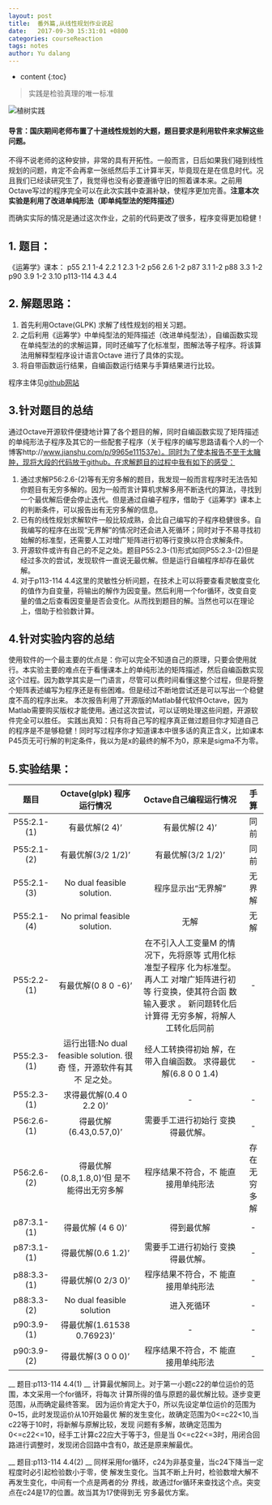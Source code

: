 ```yaml
---
layout: post
title:  番外篇,从线性规划作业说起
date:   2017-09-30 15:31:01 +0800
categories: courseReaction
tags: notes
author: Yu dalang
---
```


* content
{:toc}

> 实践是检验真理的唯一标准

![植树实践](http://upload-images.jianshu.io/upload_images/3909752-d63e59eeb6d8f375?imageMogr2/auto-orient/strip%7CimageView2/2/w/1240)
#### 导言：国庆期间老师布置了十道线性规划的大题，题目要求是利用软件来求解这些问题。

不得不说老师的这种安排，非常的具有开拓性。一般而言，日后如果我们碰到线性规划的问题，肯定不会再拿一张纸然后手工计算半天，毕竟现在是在信息时代。况且我们已经读研究生了，我觉得也没有必要遵循守旧的照着课本来。之前用Octave写过的程序完全可以在此次实践中查漏补缺，使程序更加完善。**注意本次实验是利用了改进单纯形法（即单纯型法的矩阵描述）**

而确实实际的情况是通过这次作业，之前的代码更改了很多，程序变得更加稳健！

## 1. 题目：

《运筹学》课本：
p55 2.1 1-4 2.2 1 2.3 1-2 p56 2.6 1-2 p87 3.1 1-2 p88 3.3 1-2 p90 3.9 1-2 3.10 p113-114 4.3 4.4

## 2. 解题思路：

1. 首先利用Octave(GLPK) 求解了线性规划的相关习题。
2. 之后利用《运筹学》中单纯型法的矩阵描述（改进单纯型法），自编函数实现在单纯型法的的求解运算，同时还编写了化标准型，图解法等子程序。将该算法用解释型程序设计语言Octave 进行了具体的实现。
3. 将自带函数运行结果，自编函数运行结果与手算结果进行比较。


程序主体见[github网站](https://github.com/YdlNAU/programing_of_courses/tree/master/optional_research)

## 3.针对题目的总结

通过Octave开源软件便捷地计算了各个题目的解，同时自编函数实现了矩阵描述的单纯形法子程序及其它的一些配套子程序（关于程序的编写思路请看个人的一个博客http://www.jianshu.com/p/9965e111537e）。同时为了使本报告不至于太臃肿，现将大段的代码放于github。在求解题目的过程中我有如下的感受：
1.  通过求解P56:2.6-(2)等有无穷多解的题目，我发现一般而言程序时无法告知你题目有无穷多解的。因为一般而言计算机求解多用不断迭代的算法，寻找到一个最优解后便会停止迭代。但是通过自编子程序，借助于《运筹学》课本上的判断条件，可以报告出有无穷多解的信息。
2.  已有的线性规划求解软件一般比较成熟，会比自己编写的子程序稳健很多。自我编写的程序在出现“无界解”的情况时还会进入死循环；同时对于不易寻找初始解的标准型，还需要人工对增广矩阵进行初等行变换以符合求解条件。
3.  开源软件或许有自己的不足之处。题目P55:2.3-(1)形式如同P55:2.3-(2)但是经过多次的尝试，发现软件一直说无最优解。但是运行自编程序却存在最优解。
4.  对于p113-114 4.4这里的灵敏性分析问题，在技术上可以将要查看灵敏度变化的值作为自变量，将输出的解作为因变量。然后利用一个for循环，改变自变量的值之后查看因变量是否会变化。从而找到题目的解。当然也可以在理论上，借助于检验数计算。

## 4.针对实验内容的总结

使用软件的一个最主要的优点是：你可以完全不知道自己的原理，只要会使用就行。本实验主要的难点在于看懂课本上的单纯形法的矩阵描述，然后自编函数实现这个过程。因为数学其实是一门语言，尽管可以费时间看懂这整个过程，但是将整个矩阵表述编写为程序还是有些困难。但是经过不断地尝试还是可以写出一个稳健度不高的程序出来。
本次报告利用了开源版的Matlab替代软件Octave，因为Matlab需要购买版权才能使用。通过这次尝试，可以证明处理这些问题，开源软件完全可以胜任。
实践出真知：只有将自己写的程序真正做过题目你才知道自己的程序是不是够稳健！同时写过程序你才知道课本中很多话的真正含义，比如课本P45页无可行解的判定条件，我以为是x的最终的解不为0，原来是sigma不为零。

## 5.实验结果：

|题目|Octave(glpk) 程序运行情况|Octave自己编程运行情况|手算|
|:------:|:---------------:|:-----------------:|:-----------------:|
|P55:2.1-(1)|有最优解(2 4)’|有最优解(2 4)’|同前|
|P55:2.1-(2)|有最优解(3/2 1/2)’|有最优解(3/2 1/2)’|同前|
|P55:2.1-(3)|No dual feasible solution.|程序显示出“无界解”|无界解|
|P55:2.1-(4)|No primal feasible solution.|无解|无解|
|P55:2.2-(1)|有最优解(0 8 0 -6)’|在不引入人工变量M 的情况下，先将原等 式用化标准型子程序 化为标准型。再人工 对增广矩阵进行初等 行变换，使其符合函 数输入要求 。 新问题转化后计算得 无穷多解，将解人工转化后同前|-|
|P55:2.3-(1)|运行出错:No dual feasible solution. 很奇 怪，开源软件有其不 足之处。|经人工转换得初始 解，在带入自编函数。 求得最优解(6.8 0 0 1.4)|-|
|P55:2.3-(1)|求得最优解(0.4 0 2.2 0)’|- |-|
|P56:2.6-(1)|得最优解(6.43,0.57,0)’|需要手工进行初始行 变换得最优解。|- |
|P56:2.6-(2)|得最优解 (0.8,1.8,0)’但 是不能得出无穷多解|程序结果不符合，不 能直接用单纯形法|存在无穷多解|
|p87:3.1-(1)|得最优解 (4 6 0)’|得到最优解|-|
|p87:3.1-(1)|得最优解(0.6 1.2)’|需要手工进行初始行 变换得最优解。 |- |
|p88:3.3-(1)|得最优解(0 2/3 0)’|程序结果不符合，不 能直接用单纯形法|-|
|p88:3.3-(2)|No dual feasible solution|进入死循环|-|
|p90:3.9-(1)|得最优解(1.61538 0.76923)’|-|-|
|p90:3.9-(2)|得最优解(3 0 0 0)’| 程序结果不符合，不 能直接用单纯形法|-|

__ 题目:p113-114 4.4(1) __
计算最优解同上。对于第一小题c22的单位运价的范围，本文采用一个for循环，将每次 计算所得的值与原题的最优解比较。逐步变更范围，从而确定最终答案。 因为运价肯定大于0，所以先设定单位运价的范围为0~15，此时发现运价从10开始最优 解的发生变化，故确定范围为0<=c22<10,当c22等于10时，将新解与原解比较，发现 问题有多解，故确定范围为0<=c22<=10，经手工计算c22应大于等于3，但是当 0<=c22<=3时，用闭合回路进行调整时，发现闭合回路中含有0，故还是原来解最优。 

__ 题目:p113-114 4.4(2)  __
同样采用for循环，c24为非基变量，当c24下降当一定程度时必引起检验数小于零，使 解发生变化。当其不断上升时，检验数增大解不再发生变化，中间有一个点是两者的分 界线，故通过for循环来查找这个点。突变点在c24是17的位置。故当其为17使得到无 穷多最优方案。

